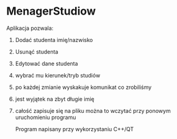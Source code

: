 # MenagerStudiow

Aplikacja pozwala:
1. Dodać studenta imię/nazwisko
2. Usunąć studenta
3. Edytować dane studenta
4. wybrać mu kierunek/tryb studiów
5. po każdej zmianie wyskakuje komunikat co zrobiliśmy
6. jest wyjątek na zbyt długie imię
7. całość zapisuje się na pliku można to wczytać przy ponowym uruchomieniu programu

   Program napisany przy wykorzystaniu C++/QT
